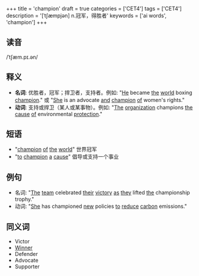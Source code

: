 +++
title = 'champion'
draft = true
categories = ['CET4']
tags = ['CET4']
description = '[ˈt∫æmpjən] n.冠军，得胜者'
keywords = ['ai words', 'champion']
+++

## 读音
/ˈtʃæm.pɪ.ən/

## 释义
- **名词**: 优胜者，冠军；捍卫者，支持者。例如: "[He](/zh/post/he/) became [the](/zh/post/the/) [world](/zh/post/world/) boxing [champion](/zh/post/champion/)." 或 "[She](/zh/post/she/) is an advocate [and](/zh/post/and/) [champion](/zh/post/champion/) [of](/zh/post/of/) women's rights."
- **动词**: 支持或捍卫（某人或某事物）。例如: "[The](/zh/post/the/) [organization](/zh/post/organization/) champions [the](/zh/post/the/) [cause](/zh/post/cause/) [of](/zh/post/of/) environmental [protection](/zh/post/protection/)."

## 短语
- "[champion](/zh/post/champion/) [of](/zh/post/of/) [the](/zh/post/the/) [world](/zh/post/world/)" 世界冠军
- "[to](/zh/post/to/) [champion](/zh/post/champion/) [a](/zh/post/a/) [cause](/zh/post/cause/)" 倡导或支持一个事业

## 例句
- 名词: "[The](/zh/post/the/) [team](/zh/post/team/) celebrated [their](/zh/post/their/) [victory](/zh/post/victory/) [as](/zh/post/as/) [they](/zh/post/they/) lifted [the](/zh/post/the/) championship trophy."
- 动词: "[She](/zh/post/she/) has championed [new](/zh/post/new/) policies [to](/zh/post/to/) [reduce](/zh/post/reduce/) [carbon](/zh/post/carbon/) emissions."

## 同义词
- Victor
- [Winner](/zh/post/winner/)
- Defender
- Advocate
- Supporter
